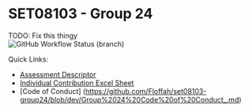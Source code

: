 # SET08103 - Group 24

TODO: Fix this thingy \
![GitHub Workflow Status (branch)](https://img.shields.io/github/actions/workflow/status/Floffah/set08103-group24/maven-build.yml?branch=release)

Quick Links:
- [Assessment Descriptor](https://github.com/edinburgh-napier/SET08103/tree/main/assessment)
- [Individual Contribution Excel Sheet](https://livenapierac-my.sharepoint.com/:x:/g/personal/40646655_live_napier_ac_uk/EYdlegA8Ui9AqTv_bz369IIB-LuH8HUAEmWQSS7Hi9ge7g?e=k5QOtI)
- [Code of Conduct] (https://github.com/Floffah/set08103-group24/blob/dev/Group%2024%20Code%20of%20Conduct_.md)
